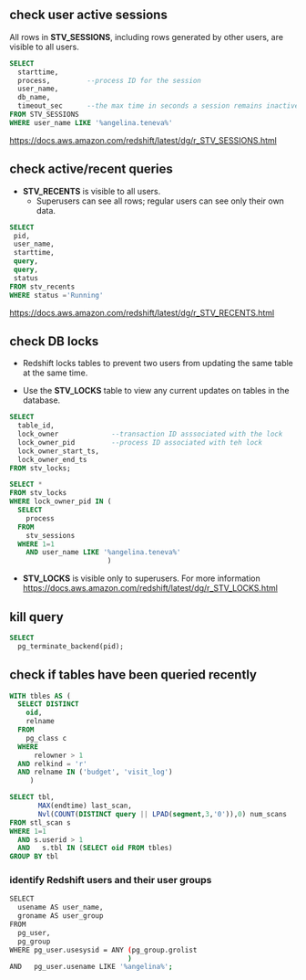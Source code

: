 
## check user active sessions

All rows in **STV_SESSIONS**, including rows generated by other users, are visible to all users.

```sql
SELECT
  starttime,
  process,         --process ID for the session
  user_name,
  db_name,
  timeout_sec      --the max time in seconds a session remains inactive
FROM STV_SESSIONS
WHERE user_name LIKE '%angelina.teneva%'
```
https://docs.aws.amazon.com/redshift/latest/dg/r_STV_SESSIONS.html

## check active/recent queries
* **STV_RECENTS** is visible to all users.
  * Superusers can see all rows; regular users can see only their own data.
```sql
SELECT
 pid,
 user_name,
 starttime,
 query,
 query,
 status
FROM stv_recents
WHERE status ='Running'
```
https://docs.aws.amazon.com/redshift/latest/dg/r_STV_RECENTS.html

## check DB locks
* Redshift locks tables to prevent two users from updating the same table at the same time.

* Use the **STV_LOCKS** table to view any current updates on tables in the database.

```sql
SELECT
  table_id,
  lock_owner             --transaction ID asssociated with the lock
  lock_owner_pid         --process ID associated with teh lock
  lock_owner_start_ts,
  lock_owner_end_ts
FROM stv_locks;
```

```sql
SELECT *
FROM stv_locks
WHERE lock_owner_pid IN (
  SELECT
    process
  FROM
    stv_sessions
  WHERE 1=1
    AND user_name LIKE '%angelina.teneva%'
                        )
```

* **STV_LOCKS** is visible only to superusers. For more information
https://docs.aws.amazon.com/redshift/latest/dg/r_STV_LOCKS.html

## kill query
```sql
SELECT 
  pg_terminate_backend(pid);
```


## check if tables have been queried recently
```sql
WITH tbles AS (
  SELECT DISTINCT
    oid,
    relname
  FROM
    pg_class c
  WHERE
      relowner > 1
  AND relkind = 'r'
  AND relname IN ('budget', 'visit_log')
     )

SELECT tbl,
       MAX(endtime) last_scan,
       Nvl(COUNT(DISTINCT query || LPAD(segment,3,'0')),0) num_scans
FROM stl_scan s
WHERE 1=1
  AND s.userid > 1
  AND   s.tbl IN (SELECT oid FROM tbles)
GROUP BY tbl
```

### identify Redshift users and their user groups
```bash
SELECT
  usename AS user_name,
  groname AS user_group
FROM
  pg_user,
  pg_group
WHERE pg_user.usesysid = ANY (pg_group.grolist
                             )
AND   pg_user.usename LIKE '%angelina%';
```
